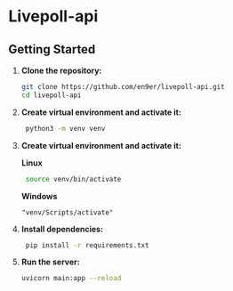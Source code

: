# Livepoll-api

## Getting Started

1. **Clone the repository:**

    ```bash
    git clone https://github.com/en9er/livepoll-api.git
    cd livepoll-api
    ```
2. **Create virtual environment and activate it:**
   ```bash
    python3 -m venv venv
   ```
3. **Create virtual environment and activate it:**
   
   **Linux**
   ```bash
    source venv/bin/activate
   ```
   
   **Windows**
   ```
   "venv/Scripts/activate"
   ```   
   
4. **Install dependencies:**
   ```bash
    pip install -r requirements.txt
    ```
5. **Run the server:**
    ```bash
    uvicorn main:app --reload
    ```
